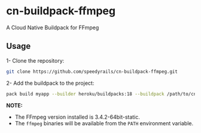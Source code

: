 # cn-buildpack-ffmpeg

A Cloud Native Buildpack for FFmpeg

## Usage

1- Clone the repository:

```bash
git clone https://github.com/speedyrails/cn-buildpack-ffmpeg.git
```

2- Add the buildpack to the project:

```bash
pack build myapp --builder heroku/buildpacks:18 --buildpack /path/to/cn-buildpack-ffmpeg --path /path/to/myapp
```

**NOTE:**

- The FFmpeg version installed is 3.4.2-64bit-static.
- The `ffmpeg` binaries will be available from the `PATH` environment variable.
